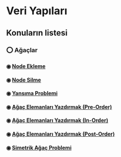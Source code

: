 # Veri Yapıları

## Konuların listesi
### ⭕️ Ağaçlar
#### ◉ [Node Ekleme](https://github.com/yasir723/node-ekle)
#### ◉ [Node Silme](https://github.com/yasir723/node-sil)
#### ◉ [Yansıma Problemi](https://github.com/yasir723/Yansima)
#### ◉ [Ağaç Elemanları Yazdırmak (Pre-Order)](https://github.com/yasir723/Agac-Elemanlari-Yazdirmak-Pre-Order-)
#### ◉ [Ağaç Elemanları Yazdırmak (In-Order)](https://github.com/yasir723/Agac-Elemanlari-Yazdirmak-in-Order)
#### ◉ [Ağaç Elemanları Yazdırmak (Post-Order)](https://github.com/yasir723/Agac-Elemanlari-Yazdirmak-Post-Order)
#### ◉ [Simetrik Ağaç Problemi](https://github.com/yasir723/Simetrik-Agac)
